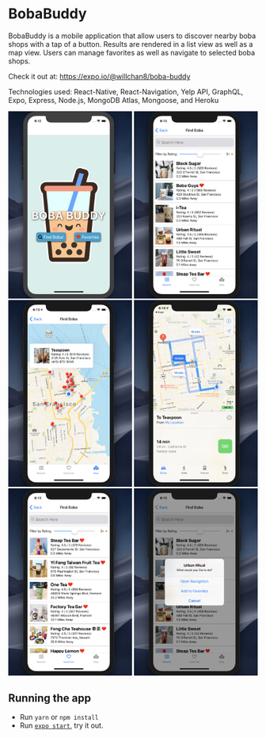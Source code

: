 # BobaBuddy

BobaBuddy is a mobile application that allow users to discover nearby boba shops with a tap of a button. Results are rendered in a list view as well as a map view. Users can manage favorites as well as navigate to selected boba shops.

Check it out at: https://expo.io/@willchan8/boba-buddy

Technologies used: React-Native, React-Navigation, Yelp API, GraphQL, Expo, Express, Node.js, MongoDB Atlas, Mongoose, and Heroku

<img src="screenshots/1-HomeScreen.png" alt="Home Screen" width="250">
<img src="screenshots/2-ResultsScreen.png" alt="Results Screen" width="250">
<img src="screenshots/3-MapScreen.png" alt="Map Screen" width="250">
<img src="screenshots/4-Navigation.png" alt="Navigation" width="250">
<img src="screenshots/5-FavoritesScreen.png" alt="Favorites Screen" width="250">
<img src="screenshots/6-AlertOptions.png" alt="Alert Options" width="250">

## Running the app

- Run `yarn` or `npm install`
- Run [`expo start`](https://docs.expo.io/versions/latest/workflow/expo-cli/), try it out.